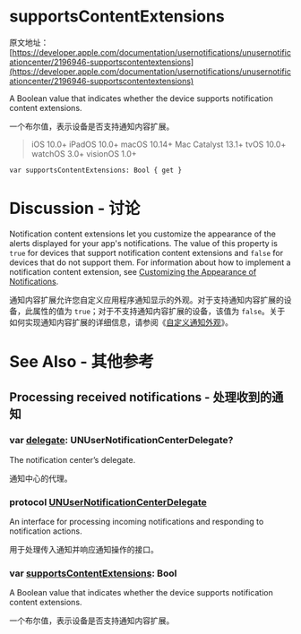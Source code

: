# supportsContentExtensions

原文地址：
[https://developer.apple.com/documentation/usernotifications/unusernotificationcenter/2196946-supportscontentextensions](https://developer.apple.com/documentation/usernotifications/unusernotificationcenter/2196946-supportscontentextensions)

A Boolean value that indicates whether the device supports notification content extensions.

一个布尔值，表示设备是否支持通知内容扩展。

> iOS 10.0+
iPadOS 10.0+
macOS 10.14+
Mac Catalyst 13.1+
tvOS 10.0+
watchOS 3.0+
visionOS 1.0+

```
var supportsContentExtensions: Bool { get }
```

# Discussion - 讨论

Notification content extensions let you customize the appearance of the alerts displayed for your app's notifications. The value of this property is `true` for devices that support notification content extensions and `false` for devices that do not support them. For information about how to implement a notification content extension, see [Customizing the Appearance of Notifications](https://developer.apple.com/documentation/usernotificationsui/customizing-the-appearance-of-notifications).

通知内容扩展允许您自定义应用程序通知显示的外观。对于支持通知内容扩展的设备，此属性的值为 `true`；对于不支持通知内容扩展的设备，该值为 `false`。关于如何实现通知内容扩展的详细信息，请参阅《[自定义通知外观](https://developer.apple.com/documentation/usernotificationsui/customizing-the-appearance-of-notifications)》。

# See Also - 其他参考

## Processing received notifications - 处理收到的通知

### var [delegate](https://developer.apple.com/documentation/usernotifications/unusernotificationcenter/1649522-delegate): UNUserNotificationCenterDelegate?

The notification center’s delegate.

通知中心的代理。

### protocol [UNUserNotificationCenterDelegate](https://developer.apple.com/documentation/usernotifications/unusernotificationcenterdelegate)

An interface for processing incoming notifications and responding to notification actions.

用于处理传入通知并响应通知操作的接口。

### var [supportsContentExtensions](https://developer.apple.com/documentation/usernotifications/unusernotificationcenter/2196946-supportscontentextensions): Bool

A Boolean value that indicates whether the device supports notification content extensions.

一个布尔值，表示设备是否支持通知内容扩展。